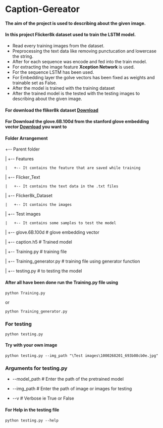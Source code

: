 # Caption-Gereator

#### The aim of the project is used to describing about the given image.

#### In this project Flicker8k dataset used to train the LSTM model.

- Read every training images from the dataset.
- Preprocessing the text data like removing punctucation and lowercase the string.
- After for each sequence was encode and fed into the train model.
- For extracting the image feature **Xception Network** is used.
- For the sequence LSTM has been used.
- For Embedding layer the golve vectors has been fixed as weights and trainable set as False.
- After the model is trained with the training dataset
- After the trained model is the tested with the testing images to describing about the given image.

#### For download the fliker8k dataset [Download](https://www.kaggle.com/datasets/adityajn105/flickr8k) 

#### For Download the glove.6B.100d from the stanford glove embedding vector [Download](https://nlp.stanford.edu/projects/glove/) you want to 

#### Folder Arrangement

+-- Parent folder

|   +-- Features 

    |   +-- It contains the feature that are saved while training  
     
|   +-- Flicker_Text

    |   +-- It contains the text data in the .txt files
    
|   +-- Flicker8k_Dataset

    |   +-- It contains the images
    
|   +-- Test images

    |   +-- It contains some samples to test the model 
    
|   +-- glove.6B.100d # glove embedding vector

|   +-- caption.h5 # Trained model

|   +-- Training.py # training file

|   +-- Training_generator.py # training file using generator function

|   +-- testing.py # to testing the model



#### After all have been done run the Training.py file using

`python Training.py`

or 

`python Training_generator.py`


### For testing 

`python testing.py `

#### Try with your own image

`python testing.py --img_path "\Test images\1000268201_693b08cb0e.jpg"` 

### Arguments for testing.py

- --model_path # Enter the path of the pretrained model
  
- --img_path # Enter the path of image or images for testing
  
- --v # Verbose ie True or False

#### For Help in the testing file

`python testing.py --help`
